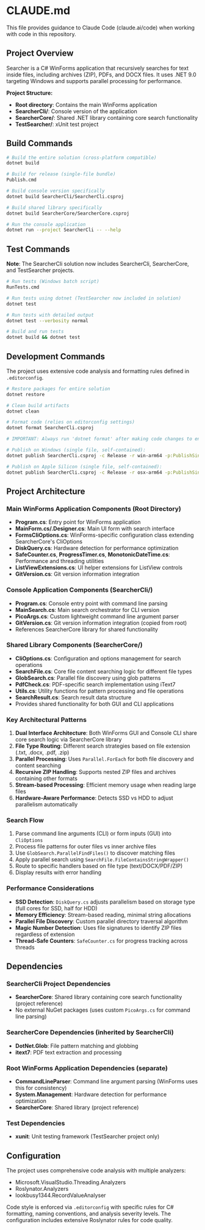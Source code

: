 # CLAUDE.md

This file provides guidance to Claude Code (claude.ai/code) when working with code in this repository.

## Project Overview

Searcher is a C# WinForms application that recursively searches for text inside files, including archives (ZIP), PDFs, and DOCX files. It uses .NET 9.0 targeting Windows and supports parallel processing for performance.

**Project Structure:**
- **Root directory**: Contains the main WinForms application
- **SearcherCli/**: Console version of the application
- **SearcherCore/**: Shared .NET library containing core search functionality
- **TestSearcher/**: xUnit test project

## Build Commands

```bash
# Build the entire solution (cross-platform compatible)
dotnet build

# Build for release (single-file bundle)
Publish.cmd

# Build console version specifically
dotnet build SearcherCli/SearcherCli.csproj

# Build shared library specifically
dotnet build SearcherCore/SearcherCore.csproj

# Run the console application
dotnet run --project SearcherCli -- --help
```

## Test Commands

**Note**: The SearcherCli solution now includes SearcherCli, SearcherCore, and TestSearcher projects.

```bash
# Run tests (Windows batch script)
RunTests.cmd

# Run tests using dotnet (TestSearcher now included in solution)
dotnet test

# Run tests with detailed output
dotnet test --verbosity normal

# Build and run tests
dotnet build && dotnet test
```

## Development Commands

The project uses extensive code analysis and formatting rules defined in `.editorconfig`.

```bash
# Restore packages for entire solution
dotnet restore

# Clean build artifacts
dotnet clean

# Format code (relies on editorconfig settings)
dotnet format SearcherCli.csproj

# IMPORTANT: Always run 'dotnet format' after making code changes to ensure consistent formatting

# Publish on Windows (single file, self-contained):
dotnet publish SearcherCli.csproj -c Release -r win-arm64 -p:PublishSingleFile=true -p:PublishAot=false --self-contained false

# Publish on Apple Silicon (single file, self-contained):
dotnet publish SearcherCli.csproj -c Release -r osx-arm64 -p:PublishSingleFile=true -p:PublishAot=false --self-contained false
```

## Project Architecture

### Main WinForms Application Components (Root Directory)

- **Program.cs**: Entry point for WinForms application
- **MainForm.cs/.Designer.cs**: Main UI form with search interface
- **FormsCliOptions.cs**: WinForms-specific configuration class extending SearcherCore's CliOptions
- **DiskQuery.cs**: Hardware detection for performance optimization
- **SafeCounter.cs**, **ProgressTimer.cs**, **MonotonicDateTime.cs**: Performance and threading utilities
- **ListViewExtensions.cs**: UI helper extensions for ListView controls
- **GitVersion.cs**: Git version information integration

### Console Application Components (SearcherCli/)

- **Program.cs**: Console entry point with command line parsing
- **MainSearch.cs**: Main search orchestrator for CLI version
- **PicoArgs.cs**: Custom lightweight command line argument parser
- **GitVersion.cs**: Git version information integration (copied from root)
- References SearcherCore library for shared functionality

### Shared Library Components (SearcherCore/)

- **CliOptions.cs**: Configuration and options management for search operations
- **SearchFile.cs**: Core file content searching logic for different file types
- **GlobSearch.cs**: Parallel file discovery using glob patterns
- **PdfCheck.cs**: PDF-specific search implementation using iText7
- **Utils.cs**: Utility functions for pattern processing and file operations
- **SearchResult.cs**: Search result data structure
- Provides shared functionality for both GUI and CLI applications

### Key Architectural Patterns

1. **Dual Interface Architecture**: Both WinForms GUI and Console CLI share core search logic via SearcherCore library
2. **File Type Routing**: Different search strategies based on file extension (.txt, .docx, .pdf, .zip)
3. **Parallel Processing**: Uses `Parallel.ForEach` for both file discovery and content searching
4. **Recursive ZIP Handling**: Supports nested ZIP files and archives containing other formats
5. **Stream-based Processing**: Efficient memory usage when reading large files
6. **Hardware-Aware Performance**: Detects SSD vs HDD to adjust parallelism automatically

### Search Flow

1. Parse command line arguments (CLI) or form inputs (GUI) into `CliOptions`
2. Process file patterns for outer files vs inner archive files
3. Use `GlobSearch.ParallelFindFiles()` to discover matching files
4. Apply parallel search using `SearchFile.FileContainsStringWrapper()`
5. Route to specific handlers based on file type (text/DOCX/PDF/ZIP)
6. Display results with error handling

### Performance Considerations

- **SSD Detection**: `DiskQuery.cs` adjusts parallelism based on storage type (full cores for SSD, half for HDD)
- **Memory Efficiency**: Stream-based reading, minimal string allocations
- **Parallel File Discovery**: Custom parallel directory traversal algorithm
- **Magic Number Detection**: Uses file signatures to identify ZIP files regardless of extension
- **Thread-Safe Counters**: `SafeCounter.cs` for progress tracking across threads

## Dependencies

### SearcherCli Project Dependencies
- **SearcherCore**: Shared library containing core search functionality (project reference)
- No external NuGet packages (uses custom `PicoArgs.cs` for command line parsing)

### SearcherCore Dependencies (inherited by SearcherCli)
- **DotNet.Glob**: File pattern matching and globbing
- **itext7**: PDF text extraction and processing

### Root WinForms Application Dependencies (separate)
- **CommandLineParser**: Command line argument parsing (WinForms uses this for consistency)
- **System.Management**: Hardware detection for performance optimization
- **SearcherCore**: Shared library (project reference)

### Test Dependencies
- **xunit**: Unit testing framework (TestSearcher project only)

## Configuration

The project uses comprehensive code analysis with multiple analyzers:
- Microsoft.VisualStudio.Threading.Analyzers
- Roslynator.Analyzers
- lookbusy1344.RecordValueAnalyser

Code style is enforced via `.editorconfig` with specific rules for C# formatting, naming conventions, and analysis severity levels. The configuration includes extensive Roslynator rules for code quality.
